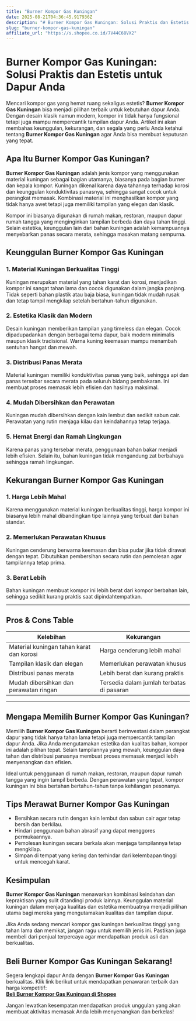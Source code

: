 ```yaml
---
title: "Burner Kompor Gas Kuningan"
date: 2025-08-21T04:36:45.917936Z
description: "# Burner Kompor Gas Kuningan: Solusi Praktis dan Estetis untuk Dapur Anda..."
slug: "burner-kompor-gas-kuningan"
affiliate_url: "https://s.shopee.co.id/7V44C68VX2"
---
```

# Burner Kompor Gas Kuningan: Solusi Praktis dan Estetis untuk Dapur Anda

Mencari kompor gas yang hemat ruang sekaligus estetis? **Burner Kompor Gas Kuningan** bisa menjadi pilihan terbaik untuk kebutuhan dapur Anda. Dengan desain klasik namun modern, kompor ini tidak hanya fungsional tetapi juga mampu mempercantik tampilan dapur Anda. Artikel ini akan membahas keunggulan, kekurangan, dan segala yang perlu Anda ketahui tentang **Burner Kompor Gas Kuningan** agar Anda bisa membuat keputusan yang tepat.

## Apa Itu Burner Kompor Gas Kuningan?

**Burner Kompor Gas Kuningan** adalah jenis kompor yang menggunakan material kuningan sebagai bagian utamanya, biasanya pada bagian burner dan kepala kompor. Kuningan dikenal karena daya tahannya terhadap korosi dan keunggulan konduktivitas panasnya, sehingga sangat cocok untuk perangkat memasak. Kombinasi material ini menghasilkan kompor yang tidak hanya awet tetapi juga memiliki tampilan yang elegan dan klasik.

Kompor ini biasanya digunakan di rumah makan, restoran, maupun dapur rumah tangga yang menginginkan tampilan berbeda dan daya tahan tinggi. Selain estetika, keunggulan lain dari bahan kuningan adalah kemampuannya menyebarkan panas secara merata, sehingga masakan matang sempurna.

## Keunggulan Burner Kompor Gas Kuningan

### 1. Material Kuningan Berkualitas Tinggi
Kuningan merupakan material yang tahan karat dan korosi, menjadikan kompor ini sangat tahan lama dan cocok digunakan dalam jangka panjang. Tidak seperti bahan plastik atau baja biasa, kuningan tidak mudah rusak dan tetap tampil mengkilap setelah bertahun-tahun digunakan.

### 2. Estetika Klasik dan Modern
Desain kuningan memberikan tampilan yang timeless dan elegan. Cocok dipadupadankan dengan berbagai tema dapur, baik modern minimalis maupun klasik tradisional. Warna kuning keemasan mampu menambah sentuhan hangat dan mewah.

### 3. Distribusi Panas Merata
Material kuningan memiliki konduktivitas panas yang baik, sehingga api dan panas tersebar secara merata pada seluruh bidang pembakaran. Ini membuat proses memasak lebih efisien dan hasilnya maksimal.

### 4. Mudah Dibersihkan dan Perawatan
Kuningan mudah dibersihkan dengan kain lembut dan sedikit sabun cair. Perawatan yang rutin menjaga kilau dan keindahannya tetap terjaga.

### 5. Hemat Energi dan Ramah Lingkungan
Karena panas yang tersebar merata, penggunaan bahan bakar menjadi lebih efisien. Selain itu, bahan kuningan tidak mengandung zat berbahaya sehingga ramah lingkungan.

## Kekurangan Burner Kompor Gas Kuningan

### 1. Harga Lebih Mahal
Karena menggunakan material kuningan berkualitas tinggi, harga kompor ini biasanya lebih mahal dibandingkan tipe lainnya yang terbuat dari bahan standar.

### 2. Memerlukan Perawatan Khusus
Kuningan cenderung berwarna keemasan dan bisa pudar jika tidak dirawat dengan tepat. Dibutuhkan pembersihan secara rutin dan pemolesan agar tampilannya tetap prima.

### 3. Berat Lebih
Bahan kuningan membuat kompor ini lebih berat dari kompor berbahan lain, sehingga sedikit kurang praktis saat dipindahtempatkan.

---

## Pros & Cons Table

| Kelebihan                              | Kekurangan                                |
|----------------------------------------|------------------------------------------|
| Material kuningan tahan karat dan korosi | Harga cenderung lebih mahal             |
| Tampilan klasik dan elegan            | Memerlukan perawatan khusus            |
| Distribusi panas merata               | Lebih berat dan kurang praktis        |
| Mudah dibersihkan dan perawatan ringan | Tersedia dalam jumlah terbatas di pasaran |

---

## Mengapa Memilih Burner Kompor Gas Kuningan?

Memilih **Burner Kompor Gas Kuningan** berarti berinvestasi dalam perangkat dapur yang tidak hanya tahan lama tetapi juga mempercantik tampilan dapur Anda. Jika Anda mengutamakan estetika dan kualitas bahan, kompor ini adalah pilihan tepat. Selain tampilannya yang mewah, keunggulan daya tahan dan distribusi panasnya membuat proses memasak menjadi lebih menyenangkan dan efisien.

Ideal untuk penggunaan di rumah makan, restoran, maupun dapur rumah tangga yang ingin tampil berbeda. Dengan perawatan yang tepat, kompor kuningan ini bisa bertahan bertahun-tahun tanpa kehilangan pesonanya.

## Tips Merawat Burner Kompor Gas Kuningan

- Bersihkan secara rutin dengan kain lembut dan sabun cair agar tetap bersih dan berkilau.
- Hindari penggunaan bahan abrasif yang dapat menggores permukaannya.
- Pemolesan kuningan secara berkala akan menjaga tampilannya tetap mengkilap.
- Simpan di tempat yang kering dan terhindar dari kelembapan tinggi untuk mencegah karat.

## Kesimpulan

**Burner Kompor Gas Kuningan** menawarkan kombinasi keindahan dan kepraktisan yang sulit ditandingi produk lainnya. Keunggulan material kuningan dalam menjaga kualitas dan estetika membuatnya menjadi pilihan utama bagi mereka yang mengutamakan kualitas dan tampilan dapur.

Jika Anda sedang mencari kompor gas kuningan berkualitas tinggi yang tahan lama dan memikat, jangan ragu untuk memilih jenis ini. Pastikan juga membeli dari penjual terpercaya agar mendapatkan produk asli dan berkualitas.

## Beli Burner Kompor Gas Kuningan Sekarang!

Segera lengkapi dapur Anda dengan **Burner Kompor Gas Kuningan** berkualitas. Klik link berikut untuk mendapatkan penawaran terbaik dan harga kompetitif:  
[**Beli Burner Kompor Gas Kuningan di Shopee**](https://s.shopee.co.id/7V44C68VX2)

Jangan lewatkan kesempatan mendapatkan produk unggulan yang akan membuat aktivitas memasak Anda lebih menyenangkan dan berkelas!